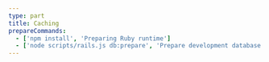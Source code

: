 ```yaml
---
type: part
title: Caching
prepareCommands:
  - ['npm install', 'Preparing Ruby runtime']
  - ['node scripts/rails.js db:prepare', 'Prepare development database']
---
```

